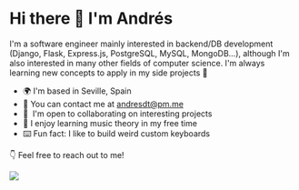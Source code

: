 # Hi there 👋 I'm Andrés

I'm a software engineer mainly interested in backend/DB development (Django, Flask, Express.js, PostgreSQL, MySQL, MongoDB...), although I'm also interested in many other fields of computer science. I'm always learning new concepts to apply in my side projects 🚀

- 🌍  I'm based in Seville, Spain
- 📩  You can contact me at [andresdt@pm.me](mailto:andresdt@pm.me)
- 🤝  I'm open to collaborating on interesting projects
- 🎼  I enjoy learning music theory in my free time
- ⌨️  Fun fact: I like to build weird custom keyboards

👇 Feel free to reach out to me! 
<p align="left"> <a href="https://www.linkedin.com/in/andrsdt" target="_blank" rel="noreferrer"><img src="https://img.shields.io/badge/linkedin-%230077B5.svg?style=for-the-badge&logo=linkedin&logoColor=white"/></a></p>
